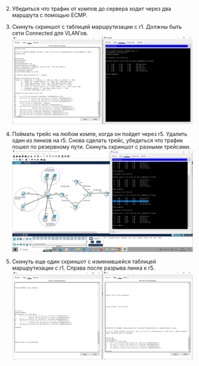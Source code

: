 2. Убедиться что трафик от компов до сервера ходит через два маршрута с помощью ЕСМР. 
3. Скинуть скриншот с таблицей маршрутизации с r1. Должны быть сети Connected для VLAN’ов.
![Alt text](4_1.jpg)
4. Поймать трейс на любом компе, когда он пойдет через r5. Удалить один из линков на r5. Снова сделать трейс, убедиться что трафик пошел по резервному пути. Скинуть скриншот с разными трейсами.
![Alt text](4_2.jpg)

5. Скинуть еще один скриншот с изменившейся таблицей маршрутизации с r1. Справа после разрыва линка к r5.
![Alt text](4_3.jpg)